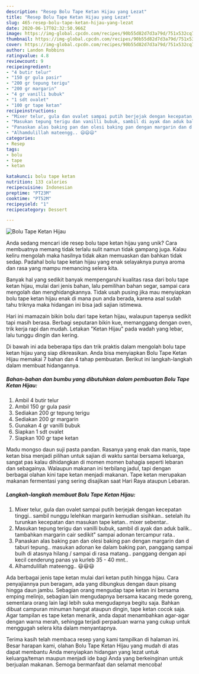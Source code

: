 ```yaml
---
description: "Resep Bolu Tape Ketan Hijau yang Lezat"
title: "Resep Bolu Tape Ketan Hijau yang Lezat"
slug: 465-resep-bolu-tape-ketan-hijau-yang-lezat
date: 2020-06-17T02:32:50.966Z
image: https://img-global.cpcdn.com/recipes/90b55d82d7d3a79d/751x532cq70/bolu-tape-ketan-hijau-foto-resep-utama.jpg
thumbnail: https://img-global.cpcdn.com/recipes/90b55d82d7d3a79d/751x532cq70/bolu-tape-ketan-hijau-foto-resep-utama.jpg
cover: https://img-global.cpcdn.com/recipes/90b55d82d7d3a79d/751x532cq70/bolu-tape-ketan-hijau-foto-resep-utama.jpg
author: Landon Robbins
ratingvalue: 4.8
reviewcount: 9
recipeingredient:
- "4 butir telur"
- "150 gr gula pasir"
- "200 gr tepung terigu"
- "200 gr margarin"
- "4 gr vanilli bubuk"
- "1 sdt ovalet"
- "100 gr tape ketan"
recipeinstructions:
- "Mixer telur, gula dan ovalet sampai putih berjejak dengan kecepatan tinggi.. sambil nunggu lelehkan margarin kemudian sisihkan.. setelah itu turunkan kecepatan dan masukan tape ketan.. mixer sebentar.."
- "Masukan tepung terigu dan vanilli bubuk, sambil di ayak dan aduk balik.. tambahkan margarin cair sedikit&#34; sampai adonan tercampur rata.."
- "Panaskan alas baking pan dan olesi baking pan dengan margarin dan d taburi tepung.. masukan adonan ke dalam baking pan, panggang sampai buih di atasnya hilang / sampai di rasa matang.. panggang dengan api kecil cenderung panas ya kurleb 35 - 40 mnt.."
- "Alhamdulillah mateengg.. 😃😃😃"
categories:
- Resep
tags:
- bolu
- tape
- ketan

katakunci: bolu tape ketan 
nutrition: 133 calories
recipecuisine: Indonesian
preptime: "PT23M"
cooktime: "PT52M"
recipeyield: "1"
recipecategory: Dessert

---
```



![Bolu Tape Ketan Hijau](https://img-global.cpcdn.com/recipes/90b55d82d7d3a79d/751x532cq70/bolu-tape-ketan-hijau-foto-resep-utama.jpg)

Anda sedang mencari ide resep bolu tape ketan hijau yang unik? Cara membuatnya memang tidak terlalu sulit namun tidak gampang juga. Kalau keliru mengolah maka hasilnya tidak akan memuaskan dan bahkan tidak sedap. Padahal bolu tape ketan hijau yang enak selayaknya punya aroma dan rasa yang mampu memancing selera kita.

Banyak hal yang sedikit banyak mempengaruhi kualitas rasa dari bolu tape ketan hijau, mulai dari jenis bahan, lalu pemilihan bahan segar, sampai cara mengolah dan menghidangkannya. Tidak usah pusing jika mau menyiapkan bolu tape ketan hijau enak di mana pun anda berada, karena asal sudah tahu triknya maka hidangan ini bisa jadi sajian istimewa.

Hari ini mamazain bikin bolu dari tape ketan hijau, walaupun tapenya sedikit tapi masih berasa. Berbagi seputaran bikin kue, memanggang dengan oven, trik kerja rapi dan mudah. Letakan &#34;Ketan Hijau&#34; pada wadah yang lebar, lalu tunggu dingin dan kering.


Di bawah ini ada beberapa tips dan trik praktis dalam mengolah bolu tape ketan hijau yang siap dikreasikan. Anda bisa menyiapkan Bolu Tape Ketan Hijau memakai 7 bahan dan 4 tahap pembuatan. Berikut ini langkah-langkah dalam membuat hidangannya.

<!--inarticleads1-->

##### Bahan-bahan dan bumbu yang dibutuhkan dalam pembuatan Bolu Tape Ketan Hijau:

1. Ambil 4 butir telur
1. Ambil 150 gr gula pasir
1. Sediakan 200 gr tepung terigu
1. Sediakan 200 gr margarin
1. Gunakan 4 gr vanilli bubuk
1. Siapkan 1 sdt ovalet
1. Siapkan 100 gr tape ketan


Madu mongso daun suji pasta pandan. Rasanya yang enak dan manis, tape ketan bisa menjadi pilihan untuk sajian di waktu santai bersama keluarga, sangat pas kalau dihidangkan di momen momen bahagia seperti lebaran dan sebagainya. Walaupun makanan ini terbilang jadul, tapi dengan berbagai olahan kini tape ketan menjadi makanan. Tape ketan merupakan makanan fermentasi yang sering disajikan saat Hari Raya ataupun Lebaran. 

<!--inarticleads2-->

##### Langkah-langkah membuat Bolu Tape Ketan Hijau:

1. Mixer telur, gula dan ovalet sampai putih berjejak dengan kecepatan tinggi.. sambil nunggu lelehkan margarin kemudian sisihkan.. setelah itu turunkan kecepatan dan masukan tape ketan.. mixer sebentar..
1. Masukan tepung terigu dan vanilli bubuk, sambil di ayak dan aduk balik.. tambahkan margarin cair sedikit&#34; sampai adonan tercampur rata..
1. Panaskan alas baking pan dan olesi baking pan dengan margarin dan d taburi tepung.. masukan adonan ke dalam baking pan, panggang sampai buih di atasnya hilang / sampai di rasa matang.. panggang dengan api kecil cenderung panas ya kurleb 35 - 40 mnt..
1. Alhamdulillah mateengg.. 😃😃😃


Ada berbagai jenis tape ketan mulai dari ketan putih hingga hijau. Cara penyajiannya pun beragam, ada yang dibungkus dengan daun pisang hingga daun jambu. Sebagian orang mengudap tape ketan ini bersama emping melinjo, sebagian lain mengudapnya bersama kacang mede goreng, sementara orang lain lagi lebih suka mengudapnya begitu saja. Bahkan dibuat campuran minuman hangat ataupun dingin, tape ketan cocok saja. Agar tampilan es tape ketan menarik, anda dapat menambahkan agar-agar dengan warna merah, sehingga terjadi perpaduan warna yang cukup untuk menggugah selera kita dalam menyantapnya. 

Terima kasih telah membaca resep yang kami tampilkan di halaman ini. Besar harapan kami, olahan Bolu Tape Ketan Hijau yang mudah di atas dapat membantu Anda menyiapkan hidangan yang lezat untuk keluarga/teman maupun menjadi ide bagi Anda yang berkeinginan untuk berjualan makanan. Semoga bermanfaat dan selamat mencoba!
